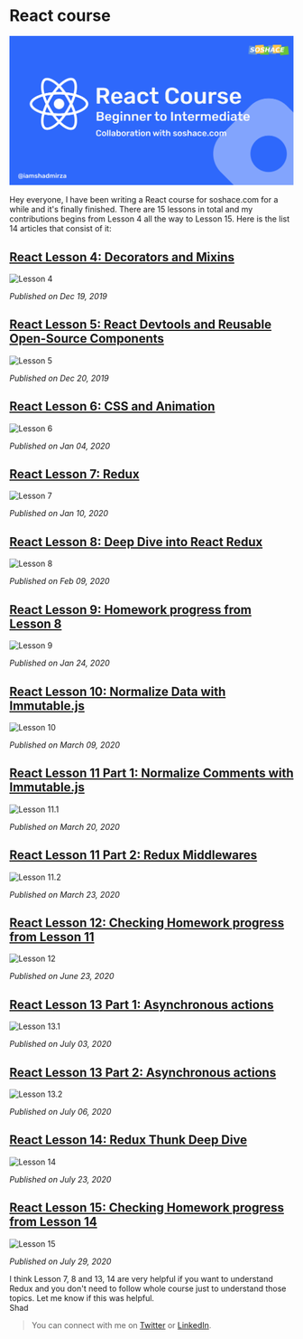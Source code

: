 # React course

![cover](./Group-2.png)

Hey everyone, I have been writing a React course for soshace.com for a while and it's finally finished. There are 15 lessons in total and my contributions begins from Lesson 4 all the way to Lesson 15. Here is the list 14 articles that consist of it:

## [React Lesson 4: Decorators and Mixins](https://blog.soshace.com/react-lessons-lesson-4-homework/)

![Lesson 4](https://raw.githubusercontent.com/iamshadmirza/BlogsByShad/master/blogs/Soshace_lessons_list/react-lesson-4-blog-cover-image.png)

*Published on Dec 19, 2019*

## [React Lesson 5: React Devtools and Reusable Open-Source Components](https://blog.soshace.com/react-lesson-5/)

![Lesson 5](https://raw.githubusercontent.com/iamshadmirza/BlogsByShad/master/blogs/Soshace_lessons_list/react-lesson-5-blog-cover-image.png)

*Published on Dec 20, 2019*

## [React Lesson 6: CSS and Animation](https://blog.soshace.com/react-lesson-6/)

![Lesson 6](https://raw.githubusercontent.com/iamshadmirza/BlogsByShad/master/blogs/Soshace_lessons_list/react-lesson-6-blog-cover-image.png)

*Published on Jan 04, 2020*

## [React Lesson 7: Redux](https://blog.soshace.com/react-lesson-7/)

![Lesson 7](https://raw.githubusercontent.com/iamshadmirza/BlogsByShad/master/blogs/Soshace_lessons_list/react-lesson-7-blog-cover-image.png)

*Published on Jan 10, 2020*

## [React Lesson 8: Deep Dive into React Redux](https://blog.soshace.com/react-lesson-8/)

![Lesson 8](https://raw.githubusercontent.com/iamshadmirza/BlogsByShad/master/blogs/Soshace_lessons_list/react-lesson-8-blog-cover-image.png)

*Published on Feb 09, 2020*

## [React Lesson 9: Homework progress from Lesson 8](https://blog.soshace.com/react-lessons-lesson-9/)

![Lesson 9](https://raw.githubusercontent.com/iamshadmirza/BlogsByShad/master/blogs/Soshace_lessons_list/react-lesson-9-blog-cover-image.png)

*Published on Jan 24, 2020*

## [React Lesson 10: Normalize Data with Immutable.js](https://blog.soshace.com/react-lesson-10/)

![Lesson 10](https://raw.githubusercontent.com/iamshadmirza/BlogsByShad/master/blogs/Soshace_lessons_list/react-lesson-10-blog-cover-image.png)

*Published on March 09, 2020*

## [React Lesson 11 Part 1: Normalize Comments with Immutable.js](https://blog.soshace.com/react-lesson-11/)

![Lesson 11.1](https://raw.githubusercontent.com/iamshadmirza/BlogsByShad/master/blogs/Soshace_lessons_list/react-lesson-11.1-blog-cover-image-1.png)

*Published on March 20, 2020*

## [React Lesson 11 Part 2: Redux Middlewares](https://blog.soshace.com/react-lesson-11-pt2/)

![Lesson 11.2](https://raw.githubusercontent.com/iamshadmirza/BlogsByShad/master/blogs/Soshace_lessons_list/react-lesson-11.2-blog-cover-image.png)

*Published on March 23, 2020*

## [React Lesson 12: Checking Homework progress from Lesson 11](https://blog.soshace.com/react-lesson-12/)

![Lesson 12](https://raw.githubusercontent.com/iamshadmirza/BlogsByShad/master/blogs/Soshace_lessons_list/react-lesson-12-blog-cover-image.png)

*Published on June 23, 2020*

## [React Lesson 13 Part 1: Asynchronous actions](https://blog.soshace.com/react-lesson-13/)

![Lesson 13.1](https://raw.githubusercontent.com/iamshadmirza/BlogsByShad/master/blogs/Soshace_lessons_list/react-lesson-13-blog-cover-image.png)

*Published on July 03, 2020*

## [React Lesson 13 Part 2: Asynchronous actions](https://blog.soshace.com/react-lessons-lesson-13-part-2-2/)

![Lesson 13.2](https://raw.githubusercontent.com/iamshadmirza/BlogsByShad/master/blogs/Soshace_lessons_list/react-lesson-13.2-blog-cover-image.png)

*Published on July 06, 2020*

## [React Lesson 14: Redux Thunk Deep Dive](https://blog.soshace.com/react-lesson-14-2/)

![Lesson 14](https://raw.githubusercontent.com/iamshadmirza/BlogsByShad/master/blogs/Soshace_lessons_list/react-lesson-14-blog-cover-image.png)

*Published on July 23, 2020*

## [React Lesson 15: Checking Homework progress from Lesson 14](https://blog.soshace.com/react-lesson-15-checking-homework-progress-from-lesson-14/)

![Lesson 15](https://raw.githubusercontent.com/iamshadmirza/BlogsByShad/master/blogs/Soshace_lessons_list/react-lesson-15-blog-cover-image.png)

*Published on July 29, 2020*

I think Lesson 7, 8 and 13, 14 are very helpful if you want to understand Redux and you don't need to follow whole course just to understand those topics. Let me know if this was helpful.  
Shad

> You can connect with me on [Twitter](twitter.com/iamshadmirza) or [LinkedIn](linkedin.com/in/iamshadmirza). 